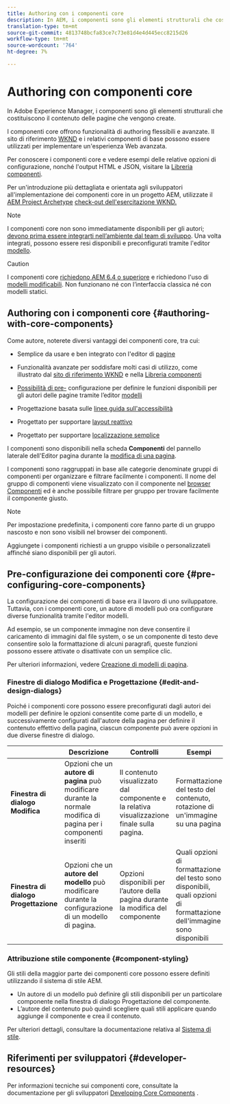 ```yaml
---
title: Authoring con i componenti core
description: In AEM, i componenti sono gli elementi strutturali che costituiscono il contenuto delle pagine create. I componenti core offrono funzionalità di authoring flessibili e avanzate.
translation-type: tm+mt
source-git-commit: 4813748bcfa83ce7c73e81d4e4d445ecc8215d26
workflow-type: tm+mt
source-wordcount: '764'
ht-degree: 7%

---
```



# Authoring con componenti core

In Adobe Experience Manager, i componenti sono gli elementi strutturali che costituiscono il contenuto delle pagine che vengono create.

I componenti core offrono funzionalità di authoring flessibili e avanzate. Il sito di riferimento [WKND](https://wknd.site) e i relativi componenti di base possono essere utilizzati per implementare un&#39;esperienza Web avanzata.

Per conoscere i componenti core e vedere esempi delle relative opzioni di configurazione, nonché l&#39;output HTML e JSON, visitare la [Libreria componenti](https://adobe.com/go/aem_cmp_library).

Per un&#39;introduzione più dettagliata e orientata agli sviluppatori all&#39;implementazione dei componenti core in un progetto AEM, utilizzate il [AEM Project Archetype](/help/developing/archetype/overview.md) [check-out dell&#39;esercitazione WKND.](https://docs.adobe.com/content/help/en/experience-manager-learn/getting-started-wknd-tutorial-develop/overview.html)

>[!NOTE]
>
>I componenti core non sono immediatamente disponibili per gli autori; [devono prima essere integrarti nell’ambiente dal team di sviluppo](/help/get-started/using.md). Una volta integrati, possono essere resi disponibili e preconfigurati tramite l&#39;editor [modello](https://docs.adobe.com/content/help/en/experience-manager-cloud-service/sites/authoring/features/templates.html).

>[!CAUTION]
>
>I componenti core [richiedono AEM 6.4 o superiore](/help/versions.md) e richiedono l&#39;uso di [modelli modificabili](https://docs.adobe.com/content/help/en/experience-manager-cloud-service/sites/authoring/features/templates.html). Non funzionano né con l’interfaccia classica né con modelli statici.

## Authoring con i componenti core {#authoring-with-core-components}

Come autore, noterete diversi vantaggi dei componenti core, tra cui:

* Semplice da usare e ben integrato con l&#39;editor di [pagine](https://docs.adobe.com/content/help/en/experience-manager-cloud-service/sites/authoring/fundamentals/editing-content.html)

* Funzionalità avanzate per soddisfare molti casi di utilizzo, come illustrato dal [sito di riferimento WKND](https://wknd.site) e nella [Libreria componenti](https://adobe.com/go/aem_cmp_library)

* [Possibilità di pre-](#pre-configuring-core-components) configurazione per definire le funzioni disponibili per gli autori delle pagine tramite l’editor  [modelli](https://docs.adobe.com/content/help/en/experience-manager-cloud-service/sites/authoring/features/templates.html)

* Progettazione basata sulle [linee guida sull&#39;accessibilità](https://docs.adobe.com/content/help/en/experience-manager-cloud-service/sites/authoring/fundamentals/accessible-content.html)

* Progettato per supportare [layout reattivo](https://docs.adobe.com/content/help/en/experience-manager-cloud-service/sites/authoring/features/responsive-layout.html)

* Progettato per supportare [localizzazione semplice](localization.md)

I componenti sono disponibili nella scheda **Componenti** del pannello laterale dell&#39;Editor pagina durante la [modifica di una pagina](https://docs.adobe.com/content/help/en/experience-manager-cloud-service/sites/authoring/fundamentals/editing-content.html).

I componenti sono raggruppati in base alle categorie denominate gruppi di componenti per organizzare e filtrare facilmente i componenti. Il nome del gruppo di componenti viene visualizzato con il componente nel [browser Componenti](https://docs.adobe.com/content/help/en/experience-manager-cloud-service/sites/authoring/fundamentals/editing-content.html) ed è anche possibile filtrare per gruppo per trovare facilmente il componente giusto.

>[!NOTE]
>
>Per impostazione predefinita, i componenti core fanno parte di un gruppo nascosto e non sono visibili nel browser dei componenti.
>
>Aggiungete i componenti richiesti a un gruppo visibile o personalizzateli affinché siano disponibili per gli autori.

## Pre-configurazione dei componenti core {#pre-configuring-core-components}

La configurazione dei componenti di base era il lavoro di uno sviluppatore. Tuttavia, con i componenti core, un autore di modelli può ora configurare diverse funzionalità tramite l&#39;editor modelli.

Ad esempio, se un componente immagine non deve consentire il caricamento di immagini dal file system, o se un componente di testo deve consentire solo la formattazione di alcuni paragrafi, queste funzioni possono essere attivate o disattivate con un semplice clic.

Per ulteriori informazioni, vedere [Creazione di modelli di pagina](https://docs.adobe.com/content/help/en/experience-manager-cloud-service/sites/authoring/features/templates.html).

### Finestre di dialogo Modifica e Progettazione {#edit-and-design-dialogs}

Poiché i componenti core possono essere preconfigurati dagli autori dei modelli per definire le opzioni consentite come parte di un modello, e successivamente configurati dall&#39;autore della pagina per definire il contenuto effettivo della pagina, ciascun componente può avere opzioni in due diverse finestre di dialogo.

|  | Descrizione | Controlli | Esempi |
|--- |--- |--- |--- |
| **Finestra di dialogo Modifica** | Opzioni che un **autore di pagina** può modificare durante la normale modifica di pagina per i componenti inseriti | Il contenuto visualizzato dal componente e la relativa visualizzazione finale sulla pagina. | Formattazione del testo del contenuto, rotazione di un&#39;immagine su una pagina |
| **Finestra di dialogo Progettazione** | Opzioni che un **autore del modello** può modificare durante la configurazione di un modello di pagina. | Opzioni disponibili per l’autore della pagina durante la modifica del componente | Quali opzioni di formattazione del testo sono disponibili, quali opzioni di formattazione dell&#39;immagine sono disponibili |

### Attribuzione stile componente {#component-styling}

Gli stili della maggior parte dei componenti core possono essere definiti utilizzando il sistema di stile AEM.

* Un autore di un modello può definire gli stili disponibili per un particolare componente nella finestra di dialogo Progettazione del componente.
* L’autore del contenuto può quindi scegliere quali stili applicare quando aggiunge il componente e crea il contenuto.

Per ulteriori dettagli, consultare la documentazione relativa al [Sistema di stile](https://docs.adobe.com/content/help/en/experience-manager-cloud-service/sites/authoring/features/style-system.html).

## Riferimenti per sviluppatori {#developer-resources}

Per informazioni tecniche sui componenti core, consultate la documentazione per gli sviluppatori [Developing Core Components](/help/developing/overview.md) .

